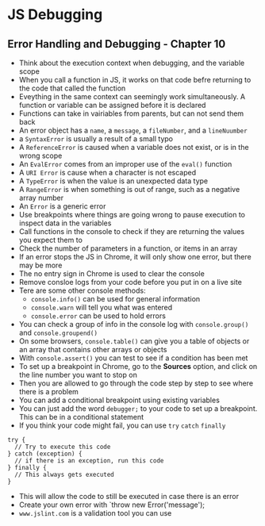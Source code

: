 # JS Debugging

## Error Handling and Debugging - Chapter 10
* Think about the execution context when debugging, and the variable scope
* When you call a function in JS, it works on that code befre returning to the code that called the function
* Eveything in the same context can seemingly work simultaneously. A function or variable can be assigned before it is declared
* Functions can take in vairiables from parents, but can not send them back
* An error object has a `name`, a `message`, a `fileNumber`, and a `lineNuumber`
* a `SyntaxError` is usually a result of a small typo
* A `ReferenceError` is caused when a variable does not exist, or is in the wrong scope
* An `EvalError` comes from an improper use of the `eval()` function
* A `URI Error` is cause when a character is not escaped
* A `TypeError` is when the value is an unexpected data type
* A `RangeError` is when something is out of range, such as a negative array number
* An `Error` is a generic error
* Use breakpoints where things are going wrong to pause execution to inspect data in the variables
* Call functions in the console to check if they are returning the values you expect them to
* Check the number of parameters in a function, or items in an array
* If an error stops the JS in Chrome, it will only show one error, but there may be more
* The no entry sign in Chrome is used to clear the console
* Remove consloe logs from your code before you put in on a live site
* Tere are some other console methods:
  * `console.info()` can be used for general information
  * `console.warn` will tell you what was entered
  *  `console.error` can be used to hold errors
* You can check a group of info in the console log with `console.group()` and `console.groupend()` 
* On some browsers, `console.table()` can give you a table of objects or an array that contains other arrays or objects
* With `console.assert()` you can test to see if a condition has been met
* To set up a breakpoint in Chrome, go to the **Sources** option, and click on the line number you want to stop on
* Then you are allowed to go through the code step by step to see where there is a problem
* You can add a conditional breakpoint using existing variables
* You can just add the word `debugger;` to your code to set up a breakpoint. This can be in a conditional statement
* If you think your code might fail, you can use `try` `catch` `finally` 
```
try {
  // Try to execute this code
} catch (exception) {
  // if there is an exception, run this code
} finally {
  // This always gets executed
}
```
* This will allow the code to still be executed in case there is an  error
* Create your own error with `throw new Error('message');
* `www.jslint.com` is a validation tool you can use
